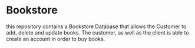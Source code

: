# Bookstore

this repository contains a Bookstore Database that allows the Customer to add, delete and update books. The customer,  as well as the client is able to create an account in order to buy books. 
